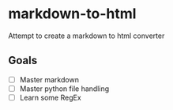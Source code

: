# markdown-to-html
Attempt to create a markdown to html converter

## Goals
- [ ] Master markdown
- [ ] Master python file handling
- [ ] Learn some RegEx
